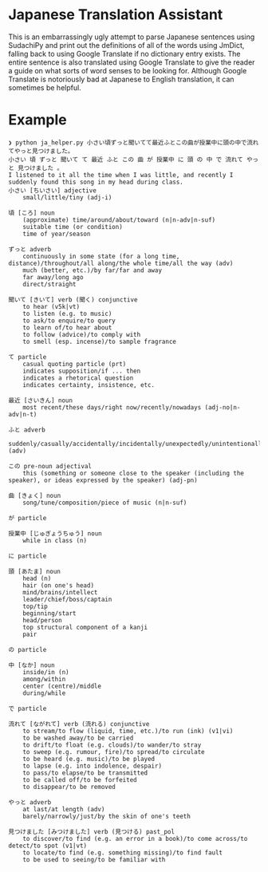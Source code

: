 # Japanese Translation Assistant

This is an embarrassingly ugly attempt to parse Japanese sentences using SudachiPy and print out the definitions of all of the words using JmDict, falling back to using Google Translate if no dictionary entry exists.
The entire sentence is also translated using Google Translate to give the reader a guide on what sorts of word senses to be looking for. Although Google Translate is notoriously bad at Japanese to English translation, it can sometimes be helpful.

# Example

```
❯ python ja_helper.py 小さい頃ずっと聞いてて最近ふとこの曲が授業中に頭の中で流れてやっと見つけました。
小さい 頃 ずっと 聞いて て 最近 ふと この 曲 が 授業中 に 頭 の 中 で 流れて やっと 見つけました 。
I listened to it all the time when I was little, and recently I suddenly found this song in my head during class.
小さい [ちいさい] adjective
    small/little/tiny (adj-i)

頃 [ころ] noun
    (approximate) time/around/about/toward (n|n-adv|n-suf)
    suitable time (or condition)
    time of year/season

ずっと adverb
    continuously in some state (for a long time, distance)/throughout/all along/the whole time/all the way (adv)
    much (better, etc.)/by far/far and away
    far away/long ago
    direct/straight

聞いて [きいて] verb (聞く) conjunctive
    to hear (v5k|vt)
    to listen (e.g. to music)
    to ask/to enquire/to query
    to learn of/to hear about
    to follow (advice)/to comply with
    to smell (esp. incense)/to sample fragrance

て particle
    casual quoting particle (prt)
    indicates supposition/if ... then
    indicates a rhetorical question
    indicates certainty, insistence, etc.

最近 [さいきん] noun
    most recent/these days/right now/recently/nowadays (adj-no|n-adv|n-t)

ふと adverb
    suddenly/casually/accidentally/incidentally/unexpectedly/unintentionally (adv)

この pre-noun adjectival
    this (something or someone close to the speaker (including the speaker), or ideas expressed by the speaker) (adj-pn)

曲 [きょく] noun
    song/tune/composition/piece of music (n|n-suf)

が particle

授業中 [じゅぎょうちゅう] noun
    while in class (n)

に particle

頭 [あたま] noun
    head (n)
    hair (on one's head)
    mind/brains/intellect
    leader/chief/boss/captain
    top/tip
    beginning/start
    head/person
    top structural component of a kanji
    pair

の particle

中 [なか] noun
    inside/in (n)
    among/within
    center (centre)/middle
    during/while

で particle

流れて [ながれて] verb (流れる) conjunctive
    to stream/to flow (liquid, time, etc.)/to run (ink) (v1|vi)
    to be washed away/to be carried
    to drift/to float (e.g. clouds)/to wander/to stray
    to sweep (e.g. rumour, fire)/to spread/to circulate
    to be heard (e.g. music)/to be played
    to lapse (e.g. into indolence, despair)
    to pass/to elapse/to be transmitted
    to be called off/to be forfeited
    to disappear/to be removed

やっと adverb
    at last/at length (adv)
    barely/narrowly/just/by the skin of one's teeth

見つけました [みつけました] verb (見つける) past_pol
    to discover/to find (e.g. an error in a book)/to come across/to detect/to spot (v1|vt)
    to locate/to find (e.g. something missing)/to find fault
    to be used to seeing/to be familiar with
```
